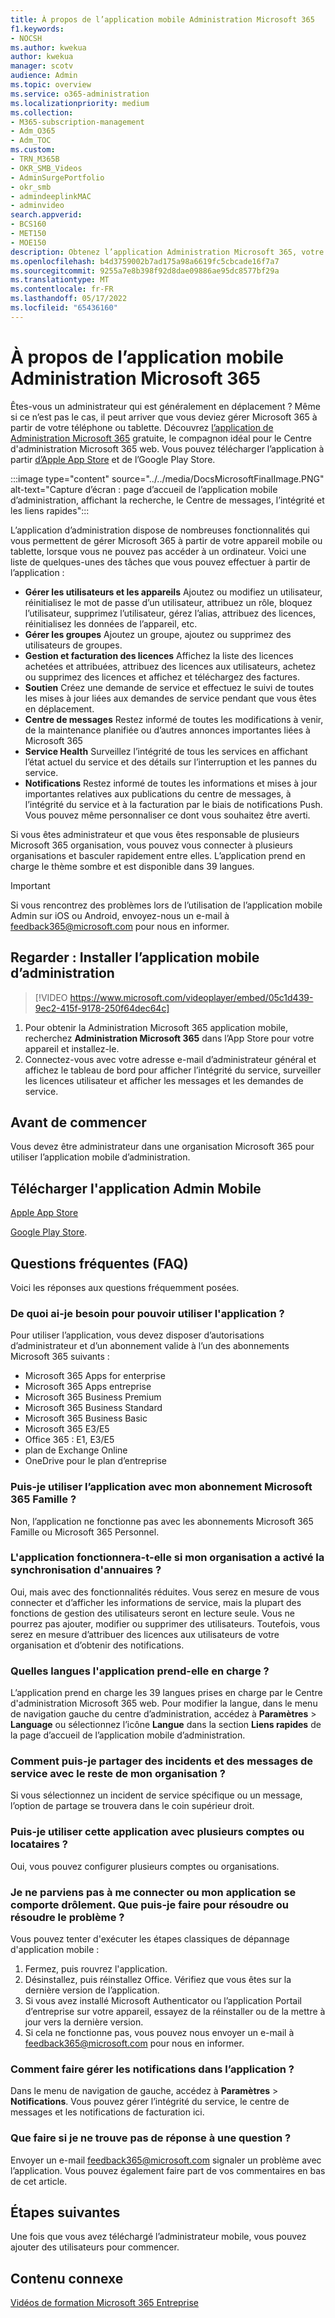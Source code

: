 ```yaml
---
title: À propos de l’application mobile Administration Microsoft 365
f1.keywords:
- NOCSH
ms.author: kwekua
author: kwekua
manager: scotv
audience: Admin
ms.topic: overview
ms.service: o365-administration
ms.localizationpriority: medium
ms.collection:
- M365-subscription-management
- Adm_O365
- Adm_TOC
ms.custom:
- TRN_M365B
- OKR_SMB_Videos
- AdminSurgePortfolio
- okr_smb
- admindeeplinkMAC
- adminvideo
search.appverid:
- BCS160
- MET150
- MOE150
description: Obtenez l’application Administration Microsoft 365, votre compagnon du Centre d'administration Microsoft 365 web, pour gérer votre organisation en ligne à partir de votre téléphone ou tablette.
ms.openlocfilehash: b4d3759002b7ad175a98a6619fc5cbcade16f7a7
ms.sourcegitcommit: 9255a7e8b398f92d8dae09886ae95dc8577bf29a
ms.translationtype: MT
ms.contentlocale: fr-FR
ms.lasthandoff: 05/17/2022
ms.locfileid: "65436160"
---
```

# <a name="about-the-microsoft-365-admin-mobile-app"></a>À propos de l’application mobile Administration Microsoft 365

Êtes-vous un administrateur qui est généralement en déplacement ? Même si ce n’est pas le cas, il peut arriver que vous deviez gérer Microsoft 365 à partir de votre téléphone ou tablette. Découvrez [l’application de Administration Microsoft 365](https://go.microsoft.com/fwlink/?LinkID=627216) gratuite, le compagnon idéal pour le Centre d'administration Microsoft 365 web. Vous pouvez télécharger l’application à partir [d’Apple App Store](https://apps.apple.com/app/apple-store/id761397963?pt=80423&ct=docsaboutadminapp&mt=8) et de l’Google Play Store.[](https://play.google.com/store/apps/details?id=com.ms.office365admin&referrer=utm_source%3Ddocsaboutadminapp%26utm_campaign%25docsaboutadminapp)

:::image type="content" source="../../media/DocsMicrosoftFinalImage.PNG" alt-text="Capture d’écran : page d’accueil de l’application mobile d’administration, affichant la recherche, le Centre de messages, l’intégrité et les liens rapides":::

L’application d’administration dispose de nombreuses fonctionnalités qui vous permettent de gérer Microsoft 365 à partir de votre appareil mobile ou tablette, lorsque vous ne pouvez pas accéder à un ordinateur. Voici une liste de quelques-unes des tâches que vous pouvez effectuer à partir de l’application :

- **Gérer les utilisateurs et les appareils** Ajoutez ou modifiez un utilisateur, réinitialisez le mot de passe d’un utilisateur, attribuez un rôle, bloquez l’utilisateur, supprimez l’utilisateur, gérez l’alias, attribuez des licences, réinitialisez les données de l’appareil, etc.
- **Gérer les groupes** Ajoutez un groupe, ajoutez ou supprimez des utilisateurs de groupes.
- **Gestion et facturation des licences** Affichez la liste des licences achetées et attribuées, attribuez des licences aux utilisateurs, achetez ou supprimez des licences et affichez et téléchargez des factures.
- **Soutien** Créez une demande de service et effectuez le suivi de toutes les mises à jour liées aux demandes de service pendant que vous êtes en déplacement.
- **Centre de messages** Restez informé de toutes les modifications à venir, de la maintenance planifiée ou d’autres annonces importantes liées à Microsoft 365
- **Service Health** Surveillez l’intégrité de tous les services en affichant l’état actuel du service et des détails sur l’interruption et les pannes du service.
- **Notifications** Restez informé de toutes les informations et mises à jour importantes relatives aux publications du centre de messages, à l’intégrité du service et à la facturation par le biais de notifications Push. Vous pouvez même personnaliser ce dont vous souhaitez être averti.

Si vous êtes administrateur et que vous êtes responsable de plusieurs Microsoft 365 organisation, vous pouvez vous connecter à plusieurs organisations et basculer rapidement entre elles. L’application prend en charge le thème sombre et est disponible dans 39 langues.
  
> [!IMPORTANT]
> Si vous rencontrez des problèmes lors de l’utilisation de l’application mobile Admin sur iOS ou Android, envoyez-nous un e-mail à [feedback365@microsoft.com](mailto:feedback365@microsoft.com) pour nous en informer.

## <a name="watch-install-the-admin-mobile-app"></a>Regarder : Installer l’application mobile d’administration

> [!VIDEO https://www.microsoft.com/videoplayer/embed/05c1d439-9ec2-415f-9178-250f64dec64c]

1. Pour obtenir la Administration Microsoft 365 application mobile, recherchez **Administration Microsoft 365** dans l’App Store pour votre appareil et installez-le.
2. Connectez-vous avec votre adresse e-mail d’administrateur général et affichez le tableau de bord pour afficher l’intégrité du service, surveiller les licences utilisateur et afficher les messages et les demandes de service.

## <a name="before-you-begin"></a>Avant de commencer

Vous devez être administrateur dans une organisation Microsoft 365 pour utiliser l’application mobile d’administration.
  
## <a name="download-the-admin-mobile-app"></a>Télécharger l'application Admin Mobile

[Apple App Store](https://apps.apple.com/app/apple-store/id761397963?pt=80423&ct=docsaboutadminapp&mt=8) 

[Google Play Store](https://play.google.com/store/apps/details?id=com.ms.office365admin&referrer=utm_source%3Ddocsaboutadminapp%26utm_campaign%25docsaboutadminapp).

## <a name="frequently-asked-questions"></a>Questions fréquentes (FAQ)

Voici les réponses aux questions fréquemment posées.
  
### <a name="what-do-i-need-to-do-to-be-able-to-use-the-app"></a>De quoi ai-je besoin pour pouvoir utiliser l'application ?

Pour utiliser l’application, vous devez disposer d’autorisations d’administrateur et d’un abonnement valide à l’un des abonnements Microsoft 365 suivants :

- Microsoft 365 Apps for enterprise
- Microsoft 365 Apps entreprise
- Microsoft 365 Business Premium
- Microsoft 365 Business Standard
- Microsoft 365 Business Basic
- Microsoft 365 E3/E5
- Office 365 : E1, E3/E5
- plan de Exchange Online
- OneDrive pour le plan d’entreprise
  
### <a name="can-i-use-the-app-with-my-microsoft-365-family-subscription"></a>Puis-je utiliser l’application avec mon abonnement Microsoft 365 Famille ?

Non, l’application ne fonctionne pas avec les abonnements Microsoft 365 Famille ou Microsoft 365 Personnel.

### <a name="will-the-app-work-if-my-organization-has-directory-synchronization-enabled"></a>L'application fonctionnera-t-elle si mon organisation a activé la synchronisation d'annuaires ?

Oui, mais avec des fonctionnalités réduites. Vous serez en mesure de vous connecter et d’afficher les informations de service, mais la plupart des fonctions de gestion des utilisateurs seront en lecture seule. Vous ne pourrez pas ajouter, modifier ou supprimer des utilisateurs. Toutefois, vous serez en mesure d’attribuer des licences aux utilisateurs de votre organisation et d’obtenir des notifications.
  
### <a name="what-languages-are-supported-by-the-app"></a>Quelles langues l'application prend-elle en charge ?

L’application prend en charge les 39 langues prises en charge par le Centre d'administration Microsoft 365 web. Pour modifier la langue, dans le menu de navigation gauche du centre d’administration, accédez à **Paramètres** >  **Language** ou sélectionnez l’icône **Langue** dans la section **Liens rapides** de la page d’accueil de l’application mobile d’administration.
  
### <a name="how-can-i-share-the-service-incidents-and-messages-with-the-rest-of-my-organization"></a>Comment puis-je partager des incidents et des messages de service avec le reste de mon organisation ?

Si vous sélectionnez un incident de service spécifique ou un message, l’option de partage se trouvera dans le coin supérieur droit.
  
### <a name="can-i-use-this-app-with-multiple-accounts-or-tenants"></a>Puis-je utiliser cette application avec plusieurs comptes ou locataires ?

Oui, vous pouvez configurer plusieurs comptes ou organisations.

### <a name="im-unable-to-login-or-my-app-is-acting-funny-what-can-i-do-to-troubleshoot-or-fix-the-issue"></a>Je ne parviens pas à me connecter ou mon application se comporte drôlement. Que puis-je faire pour résoudre ou résoudre le problème ?

Vous pouvez tenter d'exécuter les étapes classiques de dépannage d'application mobile :

1. Fermez, puis rouvrez l'application.
1. Désinstallez, puis réinstallez Office. Vérifiez que vous êtes sur la dernière version de l’application.
1. Si vous avez installé Microsoft Authenticator ou l’application Portail d’entreprise sur votre appareil, essayez de la réinstaller ou de la mettre à jour vers la dernière version.
1. Si cela ne fonctionne pas, vous pouvez nous envoyer un e-mail à feedback365@microsoft.com pour nous en informer.

### <a name="how-do-i-manage-notifications-in-the-app"></a>Comment faire gérer les notifications dans l’application ?

Dans le menu de navigation de gauche, accédez à **Paramètres** >  **Notifications**. Vous pouvez gérer l’intégrité du service, le centre de messages et les notifications de facturation ici.

### <a name="what-do-i-do-if-my-question-isnt-answered"></a>Que faire si je ne trouve pas de réponse à une question ?

Envoyer un e-mail [feedback365@microsoft.com](mailto:feedback365@microsoft.com) signaler un problème avec l’application. Vous pouvez également faire part de vos commentaires en bas de cet article.

## <a name="next-steps"></a>Étapes suivantes

Une fois que vous avez téléchargé l’administrateur mobile, vous pouvez ajouter des utilisateurs pour commencer.
  
## <a name="related-content"></a>Contenu connexe

[Vidéos de formation Microsoft 365 Entreprise](../../business-video/index.yml)
